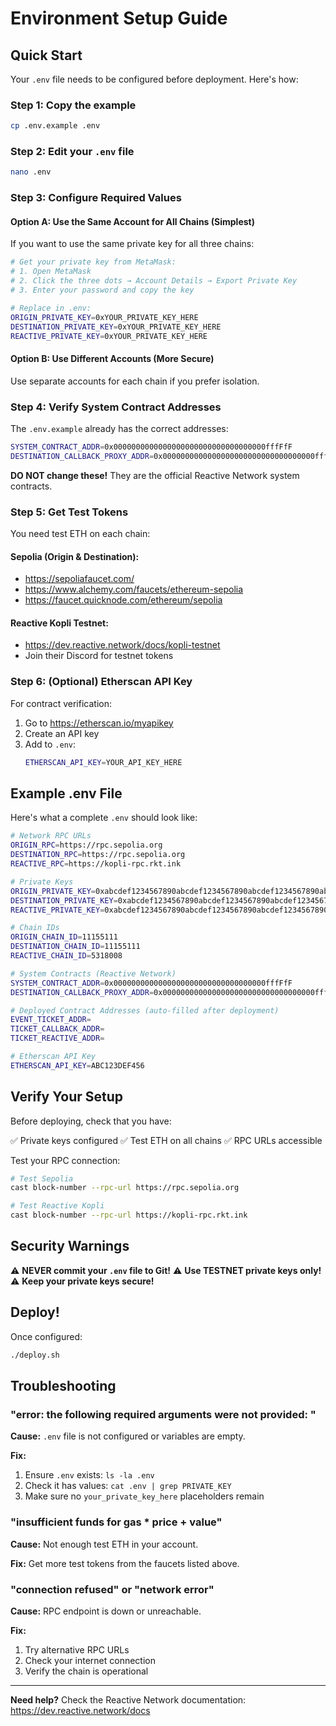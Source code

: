 # Environment Setup Guide

## Quick Start

Your `.env` file needs to be configured before deployment. Here's how:

### Step 1: Copy the example

```bash
cp .env.example .env
```

### Step 2: Edit your `.env` file

```bash
nano .env
```

### Step 3: Configure Required Values

#### **Option A: Use the Same Account for All Chains (Simplest)**

If you want to use the same private key for all three chains:

```bash
# Get your private key from MetaMask:
# 1. Open MetaMask
# 2. Click the three dots → Account Details → Export Private Key
# 3. Enter your password and copy the key

# Replace in .env:
ORIGIN_PRIVATE_KEY=0xYOUR_PRIVATE_KEY_HERE
DESTINATION_PRIVATE_KEY=0xYOUR_PRIVATE_KEY_HERE
REACTIVE_PRIVATE_KEY=0xYOUR_PRIVATE_KEY_HERE
```

#### **Option B: Use Different Accounts (More Secure)**

Use separate accounts for each chain if you prefer isolation.

### Step 4: Verify System Contract Addresses

The `.env.example` already has the correct addresses:

```bash
SYSTEM_CONTRACT_ADDR=0x0000000000000000000000000000000000fffFfF
DESTINATION_CALLBACK_PROXY_ADDR=0x0000000000000000000000000000000000fffFfF
```

**DO NOT change these!** They are the official Reactive Network system contracts.

### Step 5: Get Test Tokens

You need test ETH on each chain:

#### **Sepolia (Origin & Destination):**
- https://sepoliafaucet.com/
- https://www.alchemy.com/faucets/ethereum-sepolia
- https://faucet.quicknode.com/ethereum/sepolia

#### **Reactive Kopli Testnet:**
- https://dev.reactive.network/docs/kopli-testnet
- Join their Discord for testnet tokens

### Step 6: (Optional) Etherscan API Key

For contract verification:

1. Go to https://etherscan.io/myapikey
2. Create an API key
3. Add to `.env`:
   ```bash
   ETHERSCAN_API_KEY=YOUR_API_KEY_HERE
   ```

## Example .env File

Here's what a complete `.env` should look like:

```bash
# Network RPC URLs
ORIGIN_RPC=https://rpc.sepolia.org
DESTINATION_RPC=https://rpc.sepolia.org
REACTIVE_RPC=https://kopli-rpc.rkt.ink

# Private Keys
ORIGIN_PRIVATE_KEY=0xabcdef1234567890abcdef1234567890abcdef1234567890abcdef1234567890
DESTINATION_PRIVATE_KEY=0xabcdef1234567890abcdef1234567890abcdef1234567890abcdef1234567890
REACTIVE_PRIVATE_KEY=0xabcdef1234567890abcdef1234567890abcdef1234567890abcdef1234567890

# Chain IDs
ORIGIN_CHAIN_ID=11155111
DESTINATION_CHAIN_ID=11155111
REACTIVE_CHAIN_ID=5318008

# System Contracts (Reactive Network)
SYSTEM_CONTRACT_ADDR=0x0000000000000000000000000000000000fffFfF
DESTINATION_CALLBACK_PROXY_ADDR=0x0000000000000000000000000000000000fffFfF

# Deployed Contract Addresses (auto-filled after deployment)
EVENT_TICKET_ADDR=
TICKET_CALLBACK_ADDR=
TICKET_REACTIVE_ADDR=

# Etherscan API Key
ETHERSCAN_API_KEY=ABC123DEF456
```

## Verify Your Setup

Before deploying, check that you have:

✅ Private keys configured
✅ Test ETH on all chains
✅ RPC URLs accessible

Test your RPC connection:

```bash
# Test Sepolia
cast block-number --rpc-url https://rpc.sepolia.org

# Test Reactive Kopli
cast block-number --rpc-url https://kopli-rpc.rkt.ink
```

## Security Warnings

⚠️ **NEVER commit your `.env` file to Git!**
⚠️ **Use TESTNET private keys only!**
⚠️ **Keep your private keys secure!**

## Deploy!

Once configured:

```bash
./deploy.sh
```

## Troubleshooting

### "error: the following required arguments were not provided: <CONTRACT>"

**Cause:** `.env` file is not configured or variables are empty.

**Fix:**
1. Ensure `.env` exists: `ls -la .env`
2. Check it has values: `cat .env | grep PRIVATE_KEY`
3. Make sure no `your_private_key_here` placeholders remain

### "insufficient funds for gas * price + value"

**Cause:** Not enough test ETH in your account.

**Fix:** Get more test tokens from the faucets listed above.

### "connection refused" or "network error"

**Cause:** RPC endpoint is down or unreachable.

**Fix:**
1. Try alternative RPC URLs
2. Check your internet connection
3. Verify the chain is operational

---

**Need help?** Check the Reactive Network documentation: https://dev.reactive.network/docs

